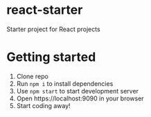 # react-starter
Starter project for React projects

# Getting started
1. Clone repo
2. Run `npm i` to install dependencies
3. Use `npm start` to start development server
4. Open https://localhost:9090 in your browser
5. Start coding away!

